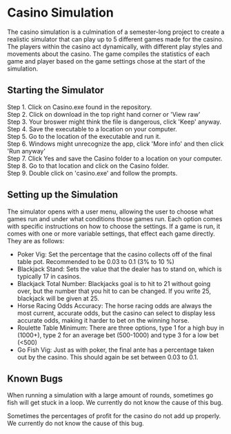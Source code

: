 # Casino Simulation


The casino simulation is a culmination of a semester-long project to create a realistic simulator that can play up to 5 different games made for the casino. The players within the casino act dynamically, with different play styles and movements about the casino. The game compiles the statistics of each game and player based on the game settings chose at the start of the simulation.

## Starting the Simulator

Step 1. Click on Casino.exe found in the repository.                               
Step 2. Click on download in the top right hand corner or 'View raw'                                
Step 3. Your broswer might think the file is dangerous, click 'Keep' anyway.                         
Step 4. Save the executable to a location on your computer.                                    
Step 5. Go to the location of the executable and run it.                                  
Step 6. Windows might unrecognize the app, click 'More info' and then click 'Run anyway'                        
Step 7. Click Yes and save the Casino folder to a location on your computer.                                   
Step 8. Go to that location and click on the Casino folder.                                     
Step 9. Double click on 'casino.exe' and follow the prompts.                                                                           


## Setting up the Simulation

The simulator opens with a user menu, allowing the user to choose what games run and under what conditions those games run. Each option comes with specific instructions on how to choose the settings. If a game is run, it comes with one or more variable settings, that effect each game directly. They are as follows:

 - Poker Vig: Set the percentage that the casino collects off of the final table pot. Recommended to be 0.03 to 0.1 (3% to 10 %)
 - Blackjack Stand: Sets the value that the dealer has to stand on, which is typically 17 in casinos.
 - Blackjack Total Number: Blackjacks goal is to hit to 21 without going over, but the number that you hit to can be changed. If you write 25, blackjack will be given at 25.
 - Horse Racing Odds Accuracy: The horse racing odds are always the most current, accurate odds, but the casino can select to display less accurate odds, making it harder to bet on the winning horse.
 - Roulette Table Minimum: There are three options, type 1 for a high buy in (1000+), type 2 for an average bet (500-1000) and type 3 for a low bet (<500)
 - Go Fish Vig: Just as with poker, the final ante has a percentage taken out by the casino. This should again be set between 0.03 to 0.1.
 
## Known Bugs

When running a simulation with a large amount of rounds, sometimes go fish will get stuck in a loop. We currently do not know the cause of this bug. 

Sometimes the percentages of profit for the casino do not add up properly. We currently do not know the cause of this bug. 
